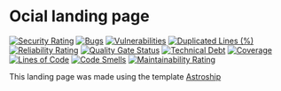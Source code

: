 # Ocial landing page

[![Security Rating](https://sonarcloud.io/api/project_badges/measure?project=ispp-2324-ocial_landing-page&metric=security_rating)](https://sonarcloud.io/summary/new_code?id=ispp-2324-ocial_landing-page)
[![Bugs](https://sonarcloud.io/api/project_badges/measure?project=ispp-2324-ocial_landing-page&metric=bugs)](https://sonarcloud.io/summary/new_code?id=ispp-2324-ocial_landing-page)
[![Vulnerabilities](https://sonarcloud.io/api/project_badges/measure?project=ispp-2324-ocial_landing-page&metric=vulnerabilities)](https://sonarcloud.io/summary/new_code?id=ispp-2324-ocial_landing-page)
[![Duplicated Lines (%)](https://sonarcloud.io/api/project_badges/measure?project=ispp-2324-ocial_landing-page&metric=duplicated_lines_density)](https://sonarcloud.io/summary/new_code?id=ispp-2324-ocial_landing-page)
[![Reliability Rating](https://sonarcloud.io/api/project_badges/measure?project=ispp-2324-ocial_landing-page&metric=reliability_rating)](https://sonarcloud.io/summary/new_code?id=ispp-2324-ocial_landing-page)
[![Quality Gate Status](https://sonarcloud.io/api/project_badges/measure?project=ispp-2324-ocial_landing-page&metric=alert_status)](https://sonarcloud.io/summary/new_code?id=ispp-2324-ocial_landing-page)
[![Technical Debt](https://sonarcloud.io/api/project_badges/measure?project=ispp-2324-ocial_landing-page&metric=sqale_index)](https://sonarcloud.io/summary/new_code?id=ispp-2324-ocial_landing-page)
[![Coverage](https://sonarcloud.io/api/project_badges/measure?project=ispp-2324-ocial_landing-page&metric=coverage)](https://sonarcloud.io/summary/new_code?id=ispp-2324-ocial_landing-page)
[![Lines of Code](https://sonarcloud.io/api/project_badges/measure?project=ispp-2324-ocial_landing-page&metric=ncloc)](https://sonarcloud.io/summary/new_code?id=ispp-2324-ocial_landing-page)
[![Code Smells](https://sonarcloud.io/api/project_badges/measure?project=ispp-2324-ocial_landing-page&metric=code_smells)](https://sonarcloud.io/summary/new_code?id=ispp-2324-ocial_landing-page)
[![Maintainability Rating](https://sonarcloud.io/api/project_badges/measure?project=ispp-2324-ocial_landing-page&metric=sqale_rating)](https://sonarcloud.io/summary/new_code?id=ispp-2324-ocial_landing-page)

This landing page was made using the template [Astroship](https://github.com/surjithctly/astroship)
